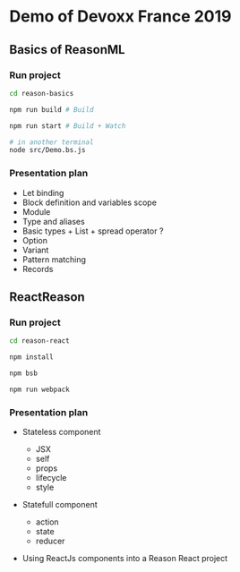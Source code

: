 # Demo of Devoxx France 2019

## Basics of ReasonML

### Run project

```sh
cd reason-basics

npm run build # Build

npm run start # Build + Watch

# in another terminal
node src/Demo.bs.js
```

### Presentation plan

- Let binding
- Block definition and variables scope
- Module
- Type and aliases
- Basic types + List + spread operator ?
- Option
- Variant
- Pattern matching
- Records

## ReactReason

### Run project

```sh
cd reason-react

npm install

npm bsb

npm run webpack
```

### Presentation plan

- Stateless component

  - JSX
  - self
  - props
  - lifecycle
  - style

- Statefull component

  - action
  - state
  - reducer

- Using ReactJs components into a Reason React project
